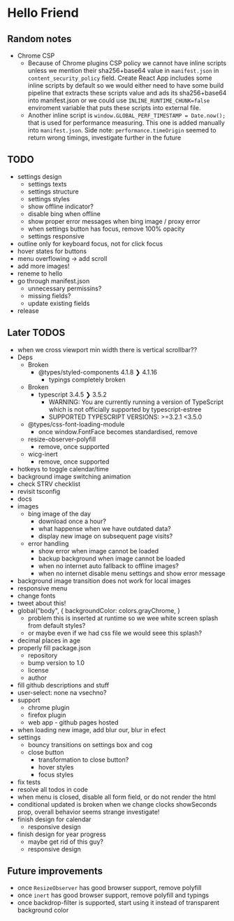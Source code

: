 # Hello Friend

## Random notes

- Chrome CSP
  - Because of Chrome plugins CSP policy we cannot have inline scripts unless we mention their sha256+base64 value in `manifest.json` in `content_security_policy` field. Create React App includes some inline scripts by default so we would either need to have some build pipeline that extracts these scripts value and ads its sha256+base64 into manifest.json or we could use `INLINE_RUNTIME_CHUNK=false` enviroment variable that puts these scripts into external file.
  - Another inline script is `window.GLOBAL_PERF_TIMESTAMP = Date.now();` that is used for performance measuring. This one is added manually into `manifest.json`. Side note: `performance.timeOrigin` seemed to return wrong timings, investigate further in the future

## TODO

- settings design
  - settings texts
  - settings structure
  - settings styles
  - show offline indicator?
  - disable bing when offline
  - show proper error messages when bing image / proxy error
  - when settings button has focus, remove 100% opacity
  - settings responsive
- outline only for keyboard focus, not for click focus
- hover states for buttons
- menu overflowing -> add scroll
- add more images!
- reneme to hello
- go through manifest.json
  - unnecessary permissins?
  - missing fields?
  - update existing fields
- release

## Later TODOS

- when we cross viewport min width there is vertical scrollbar??
- Deps
  - Broken
    - @types/styled-components 4.1.8 ❯ 4.1.16
      - typings completely broken
  - Broken
    - typescript 3.4.5 ❯ 3.5.2
      - WARNING: You are currently running a version of TypeScript which is not officially supported by typescript-estree
      - SUPPORTED TYPESCRIPT VERSIONS: >=3.2.1 <3.5.0
  - @types/css-font-loading-module
    - once window.FontFace becomes standardised, remove
  - resize-observer-polyfill
    - remove, once supported
  - wicg-inert
    - remove, once supported
- hotkeys to toggle calendar/time
- background image switching animation
- check STRV checklist
- revisit tsconfig
- docs
- images
  - bing image of the day
    - download once a hour?
    - what happense when we have outdated data?
    - display new image on subsequent page visits?
  - error handling
    - show error when image cannot be loaded
    - backup background when image cannot be loaded
    - when no internet auto fallback to offline images?
    - when no internet disable menu settings and show error message
- background image transition does not work for local images
- responsive menu
- change fonts
- tweet about this!
- global("body", { backgroundColor: colors.grayChrome, }
  - problem this is inserted at runtime so we wee white screen splash from default styles?
  - or maybe even if we had css file we would seee this splash?
- decimal places in age
- properly fill package.json
  - repository
  - bump version to 1.0
  - license
  - author
- fill github descriptions and stuff
- user-select: none na vsechno?
- support
  - chrome plugin
  - firefox plugin
  - web app - github pages hosted
- when loading new image, add blur our, blur in efect
- settings
  - bouncy transitions on settings box and cog
  - close button
    - transformation to close button?
    - hover styles
    - focus styles
- fix tests
- resolve all todos in code
- when menu is closed, disable all form field, or do not render the html
- conditional updated is broken when we change clocks showSeconds prop, overall behavior seems strange investigate!
- finish design for calendar
  - responsive design
- finish design for year progress
  - maybe get rid of this guy?
  - responsive design

## Future improvements

- once `ResizeObserver` has good browser support, remove polyfill
- once `inert` has good browser support, remove polyfill and typings
- once backdrop-filter is supported, start using it instead of transparent background color
